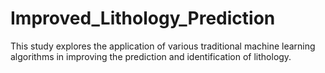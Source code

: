 # Improved_Lithology_Prediction
This study explores the application of various traditional machine learning algorithms in improving the prediction and identification of lithology.
